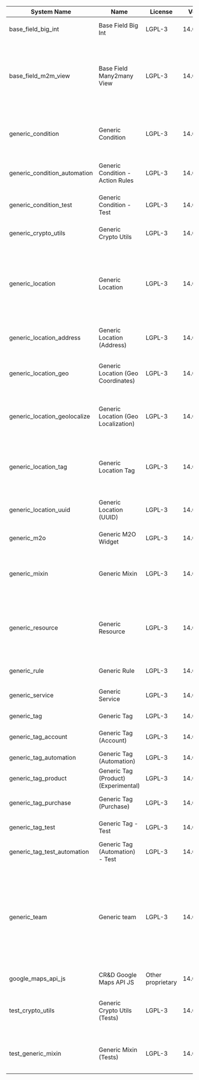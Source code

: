 | System Name | Name | License | Version | Summary | Price |
|---|---|---|---|---|---|
| base_field_big_int | Base Field Big Int | LGPL-3 | 14.0.0.2.0 | BigInt field implementation for Odoo |  |
| base_field_m2m_view | Base Field Many2many View | LGPL-3 | 14.0.0.2.0 | Adds Many2manyView field implementation for Odoo. Useful in cases when m2m relation computed via Postgresql View |  |
| generic_condition | Generic Condition | LGPL-3 | 14.0.1.12.0 | Create generic conditions on which you         can program some logic in Odoo objects |  |
| generic_condition_automation | Generic Condition - Action Rules | LGPL-3 | 14.0.1.1.1 | Generic Conditions (Integration with Action Rules) |  |
| generic_condition_test | Generic Condition - Test | LGPL-3 | 14.0.1.6.0 | Generic Conditions - Tests (do not install manualy) |  |
| generic_crypto_utils | Generic Crypto Utils | LGPL-3 | 14.0.0.4.0 | Technical utils to add encryption to other addons |  |
| generic_location | Generic Location | LGPL-3 | 14.0.1.13.1 | Allows you to make an abstract description of the         objects location relative to the general location         (for example: house3 -> office5 -> room2 -> table5) |  |
| generic_location_address | Generic Location (Address) | LGPL-3 | 14.0.1.4.0 | Generic Location (Add address fields to *Generic Locations*) |  |
| generic_location_geo | Generic Location (Geo Coordinates) | LGPL-3 | 14.0.1.2.0 | Generic Location (Add geocoordinates to generic locations) |  |
| generic_location_geolocalize | Generic Location (Geo Localization) | LGPL-3 | 14.0.1.4.1 | Generic Location (Automaticaly determine geo coordinates         for location by its address) |  |
| generic_location_tag | Generic Location Tag | LGPL-3 | 14.0.1.2.0 | This addon provides integration betwen *Generic         Location* and *Generic Tag* addons |  |
| generic_location_uuid | Generic Location (UUID) | LGPL-3 | 14.0.1.2.0 | Generic Location (Add UUID to generic locations) |  |
| generic_m2o | Generic M2O Widget | LGPL-3 | 14.0.1.4.0 | Generic Many2one widget |  |
| generic_mixin | Generic Mixin | LGPL-3 | 14.0.1.54.0 | Technical module with generic mixins, that may help to build other modules |  |
| generic_resource | Generic Resource | LGPL-3 | 14.0.1.33.0 | Provides the ability to create and categorize         various resources that can be used in other Odoo modules. |  |
| generic_rule | Generic Rule | LGPL-3 | 14.0.1.1.1 | Adds new top-level menu 'rules' |  |
| generic_service | Generic Service | LGPL-3 | 14.0.1.14.0 | Create and manage service catalog |  |
| generic_tag | Generic Tag | LGPL-3 | 14.0.2.6.0 | Generic tag management. |  |
| generic_tag_account | Generic Tag (Account) | LGPL-3 | 14.0.1.2.0 | Generic tag integration with account addon |  |
| generic_tag_automation | Generic Tag (Automation) | LGPL-3 | 14.0.1.1.1 |  |  |
| generic_tag_product | Generic Tag (Product) (Experimental) | LGPL-3 | 14.0.1.2.0 | Generic tag integration with product addon |  |
| generic_tag_purchase | Generic Tag (Purchase) | LGPL-3 | 14.0.1.2.0 | Generic tag integration with purchase addon |  |
| generic_tag_test | Generic Tag - Test | LGPL-3 | 14.0.1.4.0 | Generic Tag - Tests (do not install manualy) |  |
| generic_tag_test_automation | Generic Tag (Automation) - Test | LGPL-3 | 14.0.1.1.0 |  |  |
| generic_team | Generic team | LGPL-3 | 14.0.1.13.0 | With this module you can create teams and add         users to them, which allows you to perform group         actions (such as assigning a responsible team         instead of one person) while working with Odoo applications. |  |
| google_maps_api_js | CR&D Google Maps API JS | Other proprietary | 14.0.0.2.0 |  |  |
| test_crypto_utils | Generic Crypto Utils (Tests) | LGPL-3 | 14.0.0.10.0 | Technical module that have to be used to test Generic Crypto Utils module |  |
| test_generic_mixin | Generic Mixin (Tests) | LGPL-3 | 14.0.0.11.0 | Technical module that have to be used to test Generic Mixin module |  |
